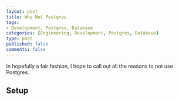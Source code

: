 ```yaml
--- 
layout: post
title: Why Not Postgres
tags: 
- Development, Postgres, Database
categories: [Engineering, Development, Postgres, Database]
type: post
published: false
comments: false
---
```


In hopefully a fair fashion, I hope to call out all the reasons to not use Postgres. 

## Setup



